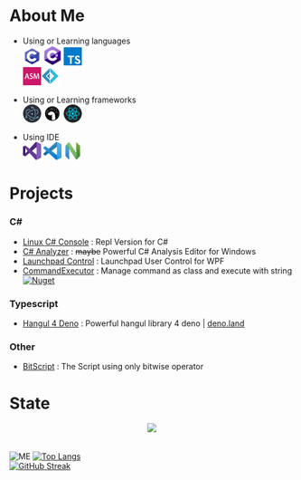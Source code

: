 # About Me

- Using or Learning languages<br>
<img src="/lang/c.png" width="32"> <img src="/lang/csharp.png" width="32"> <img src="/lang/typescript.png" width="32"><br>
<img src="/lang/assembly.png" width="32"><img src="/lang/fsharp.png" width="32">

- Using or Learning frameworks<br>
<img src="/framework/electron.png" width="32"> <img src="/framework/deno.png" width="32"> <img src="/framework/react.png" width="32">

- Using IDE<br>
<img src="/ide/vs.png" width="32"> <img src="/ide/vsc.png" width="32"> <img src="/ide/neovim.png" width="32">

# Projects

### C#
- [Linux C# Console](https://github.com/Lukince/Linux-CS-Console) : Repl Version for C#
- [C# Analyzer](https://github.com/Lukince/CSharp-Analyzer) : ~~maybe~~ Powerful C# Analysis Editor for Windows
- [Launchpad Control](https://github.com/Lukince/LaunchpadControl) : Launchpad User Control for WPF
- [CommandExecutor](https://github.com/Lukince/CommandExecutor) : Manage command as class and execute with string [![Nuget](https://img.shields.io/nuget/v/CommandExecutor)](https://nuget.org/packages/CommandExecutor)

### Typescript
- [Hangul 4 Deno](https://github.com/Lukince/Hangul4deno) : Powerful hangul library 4 deno | [deno.land](https://deno.land/x/hangul)

### Other
- [BitScript](https://github.com/Lukince/BitScript) : The Script using only bitwise operator

# State

<p align="center">
  <img src="https://github-profile-trophy.vercel.app/?username=lukince&theme=darkhub&row=1&no-frame=true&no-bg=true">
</p>

<br>![ME](https://github-readme-stats.vercel.app/api?username=lukince&show_icons=true&theme=radical&count_private=true)
[![Top Langs](https://github-readme-stats.vercel.app/api/top-langs/?username=lukince&layout=compact&theme=radical)](https://github.com/anuraghazra/github-readme-stats)
<br>[![GitHub Streak](http://github-readme-streak-stats.herokuapp.com?user=Lukince&theme=dark)](https://git.io/streak-stats)
